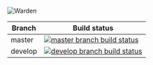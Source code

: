 ![Warden](http://spetz.github.io/img/warden_logo.png)

|Branch             |Build status                                                  
|-------------------|-----------------------------------------------------
|master             |[![master branch build status](https://api.travis-ci.org/warden-stack/Warden.Services.Storage.svg?branch=master)](https://travis-ci.org/warden-stack/Warden.Services.Storage)
|develop            |[![develop branch build status](https://api.travis-ci.org/warden-stack/Warden.Services.Storage.svg?branch=develop)](https://travis-ci.org/warden-stack/Warden.Services.Storage/branches)